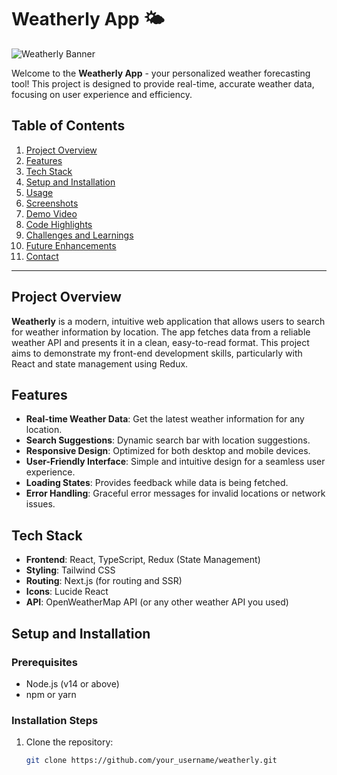 # Weatherly App 🌤️

![Weatherly Banner](path_to_your_banner_image)

Welcome to the **Weatherly App** - your personalized weather forecasting tool! This project is designed to provide real-time, accurate weather data, focusing on user experience and efficiency.

## Table of Contents

1. [Project Overview](#project-overview)
2. [Features](#features)
3. [Tech Stack](#tech-stack)
4. [Setup and Installation](#setup-and-installation)
5. [Usage](#usage)
6. [Screenshots](#screenshots)
7. [Demo Video](#demo-video)
8. [Code Highlights](#code-highlights)
9. [Challenges and Learnings](#challenges-and-learnings)
10. [Future Enhancements](#future-enhancements)
11. [Contact](#contact)

---

## Project Overview

**Weatherly** is a modern, intuitive web application that allows users to search for weather information by location. The app fetches data from a reliable weather API and presents it in a clean, easy-to-read format. This project aims to demonstrate my front-end development skills, particularly with React and state management using Redux.

## Features

- **Real-time Weather Data**: Get the latest weather information for any location.
- **Search Suggestions**: Dynamic search bar with location suggestions.
- **Responsive Design**: Optimized for both desktop and mobile devices.
- **User-Friendly Interface**: Simple and intuitive design for a seamless user experience.
- **Loading States**: Provides feedback while data is being fetched.
- **Error Handling**: Graceful error messages for invalid locations or network issues.

## Tech Stack

- **Frontend**: React, TypeScript, Redux (State Management)
- **Styling**: Tailwind CSS
- **Routing**: Next.js (for routing and SSR)
- **Icons**: Lucide React
- **API**: OpenWeatherMap API (or any other weather API you used)

## Setup and Installation

### Prerequisites

- Node.js (v14 or above)
- npm or yarn

### Installation Steps

1. Clone the repository:
   ```bash
   git clone https://github.com/your_username/weatherly.git
